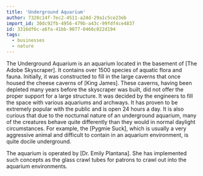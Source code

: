 ```yaml
---
title: 'Underground Aquarium'
author: 7328c14f-7ec2-4511-a24d-29a1c5ce23eb
import_id: 30dc92fb-4956-479b-a43c-99fdf4ce4837
id: 3316df6c-a6fa-41bb-9077-0466c022d194
tags:
  - businesses
  - nature
---
```

The Underground Aquarium is an aquarium located in the basement of [The Adobe Skyscraper]. It contains over 1500 species of aquatic flora and fauna. Initially, it was constructed to fill in the large caverns that once housed the cheese caverns of [King James]. These caverns, having been depleted many years before the skyscraper was built, did not offer the proper support for a large structure. It was decided by the engineers to fill the space with various aquariums and archways. It has proven to be extremely popular with the public and is open 24 hours a day. It is also curious that due to the nocturnal nature of an underground aquarium, many of the creatures behave quite differently than they would in normal daylight circumstances. For example, the [Pygmie Suck], which is usually a very aggressive animal and difficult to contain in an aquarium environment, is quite docile underground.

The aquarium is operated by [Dr. Emily Plantana]. She has implemented such concepts as the glass crawl tubes for patrons to crawl out into the aquarium environments.